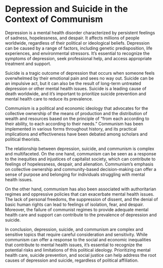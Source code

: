 # Depression and Suicide in the Context of Communism

Depression is a mental health disorder characterized by persistent feelings of sadness, hopelessness, and despair. It affects millions of people worldwide, regardless of their political or ideological beliefs. Depression can be caused by a range of factors, including genetic predisposition, life experiences, and environmental stressors. It’s essential to recognize the symptoms of depression, seek professional help, and access appropriate treatment and support.

Suicide is a tragic outcome of depression that occurs when someone feels overwhelmed by their emotional pain and sees no way out. Suicide can be an impulsive act, but it can also be the result of long-term untreated depression or other mental health issues. Suicide is a leading cause of death worldwide, and it’s important to prioritize suicide prevention and mental health care to reduce its prevalence.

Communism is a political and economic ideology that advocates for the collective ownership of the means of production and the distribution of wealth and resources based on the principle of “from each according to their ability, to each according to their needs.” Communism has been implemented in various forms throughout history, and its practical implications and effectiveness have been debated among scholars and political theorists.

The relationship between depression, suicide, and communism is complex and multifaceted. On the one hand, communism can be seen as a response to the inequities and injustices of capitalist society, which can contribute to feelings of hopelessness, despair, and alienation. Communism’s emphasis on collective ownership and community-based decision-making can offer a sense of purpose and belonging for individuals struggling with mental health issues.

On the other hand, communism has also been associated with authoritarian regimes and oppressive policies that can exacerbate mental health issues. The lack of personal freedoms, the suppression of dissent, and the denial of basic human rights can lead to feelings of isolation, fear, and despair. Moreover, the failure of communist regimes to provide adequate mental health care and support can contribute to the prevalence of depression and suicide.

In conclusion, depression, suicide, and communism are complex and sensitive topics that require careful consideration and sensitivity. While communism can offer a response to the social and economic inequalities that contribute to mental health issues, it’s essential to recognize the potential risks and limitations of this political ideology. Prioritizing mental health care, suicide prevention, and social justice can help address the root causes of depression and suicide, regardless of political affiliation.

